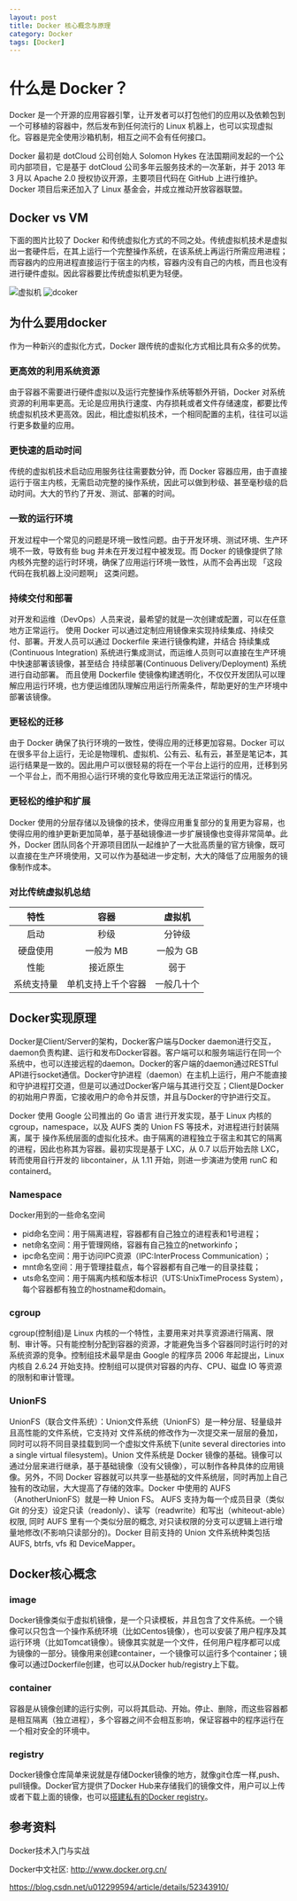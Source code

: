 ```yaml
---
layout: post
title: Docker 核心概念与原理
category: Docker
tags: [Docker]
---
```


# 什么是 Docker？

Docker 是一个开源的应用容器引擎，让开发者可以打包他们的应用以及依赖包到一个可移植的容器中，然后发布到任何流行的 Linux 机器上，也可以实现虚拟化。容器是完全使用沙箱机制，相互之间不会有任何接口。

Docker 最初是 dotCloud 公司创始人 Solomon Hykes 在法国期间发起的一个公司内部项目，它是基于 dotCloud 公司多年云服务技术的一次革新，并于 2013 年 3 月以 Apache 2.0 授权协议开源，主要项目代码在 GitHub 上进行维护。Docker 项目后来还加入了 Linux 基金会，并成立推动开放容器联盟。

## Docker vs VM

下面的图片比较了 Docker 和传统虚拟化方式的不同之处。传统虚拟机技术是虚拟出一套硬件后，在其上运行一个完整操作系统，在该系统上再运行所需应用进程；而容器内的应用进程直接运行于宿主的内核，容器内没有自己的内核，而且也没有进行硬件虚拟。因此容器要比传统虚拟机更为轻便。

![虚拟机](/images/docker.png)
![dcoker](/images/virtualization.png)

## 为什么要用docker

作为一种新兴的虚拟化方式，Docker 跟传统的虚拟化方式相比具有众多的优势。

### 更高效的利用系统资源

由于容器不需要进行硬件虚拟以及运行完整操作系统等额外开销，Docker 对系统资源的利用率更高。无论是应用执行速度、内存损耗或者文件存储速度，都要比传统虚拟机技术更高效。因此，相比虚拟机技术，一个相同配置的主机，往往可以运行更多数量的应用。

### 更快速的启动时间

传统的虚拟机技术启动应用服务往往需要数分钟，而 Docker 容器应用，由于直接运行于宿主内核，无需启动完整的操作系统，因此可以做到秒级、甚至毫秒级的启动时间。大大的节约了开发、测试、部署的时间。

### 一致的运行环境

开发过程中一个常见的问题是环境一致性问题。由于开发环境、测试环境、生产环境不一致，导致有些 bug 并未在开发过程中被发现。而 Docker 的镜像提供了除内核外完整的运行时环境，确保了应用运行环境一致性，从而不会再出现 「这段代码在我机器上没问题啊」 这类问题。

### 持续交付和部署

对开发和运维（DevOps）人员来说，最希望的就是一次创建或配置，可以在任意地方正常运行。
使用 Docker 可以通过定制应用镜像来实现持续集成、持续交付、部署。开发人员可以通过 Dockerfile 来进行镜像构建，并结合 持续集成(Continuous Integration) 系统进行集成测试，而运维人员则可以直接在生产环境中快速部署该镜像，甚至结合 持续部署(Continuous Delivery/Deployment) 系统进行自动部署。
而且使用 Dockerfile 使镜像构建透明化，不仅仅开发团队可以理解应用运行环境，也方便运维团队理解应用运行所需条件，帮助更好的生产环境中部署该镜像。

### 更轻松的迁移

由于 Docker 确保了执行环境的一致性，使得应用的迁移更加容易。Docker 可以在很多平台上运行，无论是物理机、虚拟机、公有云、私有云，甚至是笔记本，其运行结果是一致的。因此用户可以很轻易的将在一个平台上运行的应用，迁移到另一个平台上，而不用担心运行环境的变化导致应用无法正常运行的情况。

### 更轻松的维护和扩展

Docker 使用的分层存储以及镜像的技术，使得应用重复部分的复用更为容易，也使得应用的维护更新更加简单，基于基础镜像进一步扩展镜像也变得非常简单。此外，Docker 团队同各个开源项目团队一起维护了一大批高质量的官方镜像，既可以直接在生产环境使用，又可以作为基础进一步定制，大大的降低了应用服务的镜像制作成本。

### 对比传统虚拟机总结

|特性|	容器|	虚拟机|
|:-:|:-:|:-:|
|启动|	秒级|	分钟级|
|硬盘使用|	一般为 MB|	一般为 GB|
|性能|	接近原生|	弱于
|系统支持量|	单机支持上千个容器|	一般几十个|

## Docker实现原理

Docker是Client/Server的架构，Docker客户端与Docker daemon进行交互，daemon负责构建、运行和发布Docker容器。客户端可以和服务端运行在同一个系统中，也可以连接远程的daemon。Docker的客户端的daemon通过RESTful API进行socket通信。Docker守护进程（daemon）在主机上运行，用户不能直接和守护进程打交道，但是可以通过Docker客户端与其进行交互；Client是Docker的初始用户界面，它接收用户的命令并反馈，并且与Docker的守护进行交互。

Docker 使用 Google 公司推出的 Go 语言 进行开发实现，基于 Linux 内核的 cgroup，namespace，以及 AUFS 类的 Union FS 等技术，对进程进行封装隔离，属于 操作系统层面的虚拟化技术。由于隔离的进程独立于宿主和其它的隔离的进程，因此也称其为容器。最初实现是基于 LXC，从 0.7 以后开始去除 LXC，转而使用自行开发的 libcontainer，从 1.11 开始，则进一步演进为使用 runC 和 containerd。

### Namespace

Docker用到的一些命名空间
- pid命名空间：用于隔离进程，容器都有自己独立的进程表和1号进程；
- net命名空间：用于管理网络，容器有自己独立的networkinfo；
- ipc命名空间：用于访问IPC资源（IPC:InterProcess Communication）；
- mnt命名空间：用于管理挂载点，每个容器都有自己唯一的目录挂载；
- uts命名空间：用于隔离内核和版本标识（UTS:UnixTimeProcess System），每个容器都有独立的hostname和domain。

### cgroup

cgroup(控制组)是 Linux 内核的一个特性，主要用来对共享资源进行隔离、限制、审计等。只有能控制分配到容器的资源，才能避免当多个容器同时运行时的对系统资源的竞争。控制组技术最早是由
 Google 的程序员 2006 年起提出，Linux 内核自 2.6.24 开始支持。控制组可以提供对容器的内存、CPU、磁盘 IO 等资源的限制和审计管理。

### UnionFS

UnionFS（联合文件系统）：Union文件系统（UnionFS）是一种分层、轻量级并且高性能的文件系统，它支持对 文件系统的修改作为一次提交来一层层的叠加，同时可以将不同目录挂载到同一个虚拟文件系统下(unite
 several directories into a single virtual filesystem)。Union 文件系统是 Docker 镜像的基础。镜像可以通过分层来进行继承，基于基础镜像（没有父镜像），可以制作各种具体的应用镜像。另外，不同 Docker 容器就可以共享一些基础的文件系统层，同时再加上自己独有的改动层，大大提高了存储的效率。Docker 中使用的 AUFS（AnotherUnionFS）就是一种 Union FS。 AUFS 支持为每一个成员目录（类似 Git 的分支）设定只读（readonly）、读写（readwrite）和写出（whiteout-able）权限,
 同时 AUFS 里有一个类似分层的概念, 对只读权限的分支可以逻辑上进行增量地修改(不影响只读部分的)。Docker 目前支持的 Union 文件系统种类包括 AUFS, btrfs, vfs 和 DeviceMapper。

## Docker核心概念

### image

Docker镜像类似于虚拟机镜像，是一个只读模板，并且包含了文件系统。一个镜像可以只包含一个操作系统环境（比如Centos镜像），也可以安装了用户程序及其运行环境（比如Tomcat镜像）。镜像其实就是一个文件，任何用户程序都可以成为镜像的一部分。镜像用来创建container，一个镜像可以运行多个container；镜像可以通过Dockerfile创建，也可以从Docker hub/registry上下载。

### container

容器是从镜像创建的运行实例，可以将其启动、开始。停止、删除，而这些容器都是相互隔离（独立进程），多个容器之间不会相互影响，保证容器中的程序运行在一个相对安全的环境中。
### registry

Docker镜像仓库简单来说就是存储Docker镜像的地方，就像git仓库一样,push、pull镜像。Docker官方提供了Docker Hub来存储我们的镜像文件，用户可以上传或者下载上面的镜像，也可以[搭建私有的Docker registry](https://renguangli.com/articles/docker-registry)。

## 参考资料

Docker技术入门与实战

Docker中文社区: <http://www.docker.org.cn/>

<https://blog.csdn.net/u012299594/article/details/52343910/>
